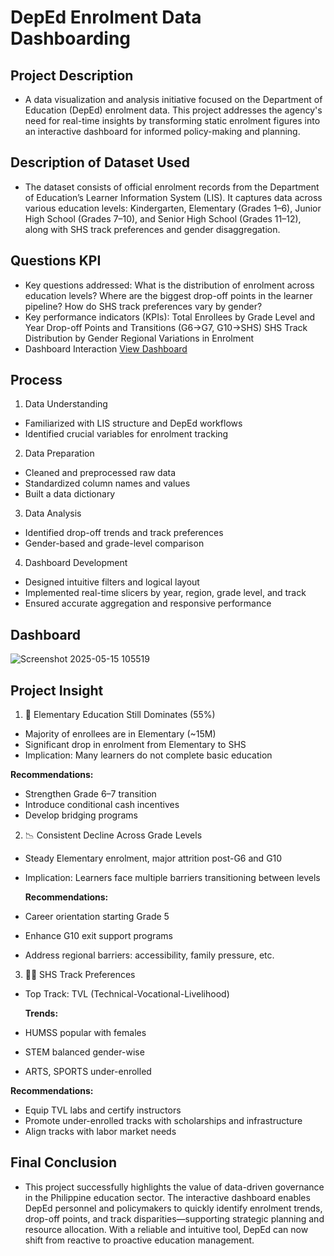 # DepEd Enrolment Data Dashboarding

## Project Description

- A data visualization and analysis initiative focused on the Department of Education (DepEd) enrolment data. This project addresses the agency's need for real-time insights by transforming static enrolment figures into an interactive dashboard for informed policy-making and planning.

## Description of Dataset Used

- The dataset consists of official enrolment records from the Department of Education’s Learner Information System (LIS). It captures data across various education levels: Kindergarten, Elementary (Grades 1–6), Junior High School (Grades 7–10), and Senior High School (Grades 11–12), along with SHS track preferences and gender disaggregation.

## Questions KPI

- Key questions addressed:
  What is the distribution of enrolment across education levels?
  Where are the biggest drop-off points in the learner pipeline?
  How do SHS track preferences vary by gender?
- Key performance indicators (KPIs):
  Total Enrollees by Grade Level and Year
  Drop-off Points and Transitions (G6→G7, G10→SHS)
  SHS Track Distribution by Gender
  Regional Variations in Enrolment
- Dashboard Interaction <a href= "https://github.com/Cef777/Data-Dashboarding/blob/main/Screenshot%202025-05-15%20105519.png">View Dashboard</a>


## Process

1. Data Understanding
- Familiarized with LIS structure and DepEd workflows
- Identified crucial variables for enrolment tracking
2. Data Preparation
- Cleaned and preprocessed raw data
- Standardized column names and values
- Built a data dictionary
3. Data Analysis
- Identified drop-off trends and track preferences
- Gender-based and grade-level comparison
4. Dashboard Development
- Designed intuitive filters and logical layout
- Implemented real-time slicers by year, region, grade level, and track
- Ensured accurate aggregation and responsive performance
  
## Dashboard

![Screenshot 2025-05-15 105519](https://github.com/user-attachments/assets/39b839b0-598d-4d88-8397-4c6795a0cbc9)


## Project Insight
1. 🏫 Elementary Education Still Dominates (55%)
- Majority of enrollees are in Elementary (~15M)
- Significant drop in enrolment from Elementary to SHS
- Implication: Many learners do not complete basic education
  
 **Recommendations:**
- Strengthen Grade 6–7 transition
- Introduce conditional cash incentives
- Develop bridging programs

2. 📉 Consistent Decline Across Grade Levels
- Steady Elementary enrolment, major attrition post-G6 and G10
- Implication: Learners face multiple barriers transitioning between levels
  
  **Recommendations:**
- Career orientation starting Grade 5
- Enhance G10 exit support programs
- Address regional barriers: accessibility, family pressure, etc.

3. 🧑‍🏭 SHS Track Preferences
- Top Track: TVL (Technical-Vocational-Livelihood)

  **Trends:**
- HUMSS popular with females
- STEM balanced gender-wise
- ARTS, SPORTS under-enrolled
  
 **Recommendations:**
- Equip TVL labs and certify instructors
- Promote under-enrolled tracks with scholarships and infrastructure
- Align tracks with labor market needs

## Final Conclusion
- This project successfully highlights the value of data-driven governance in the Philippine education sector. The interactive dashboard enables DepEd personnel and policymakers to quickly identify enrolment trends, drop-off points, and track disparities—supporting strategic planning and resource allocation. With a reliable and intuitive tool, DepEd can now shift from reactive to proactive education management.
